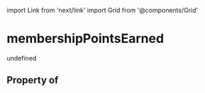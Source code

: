 import Link from 'next/link'
import Grid from '@components/Grid'

# membershipPointsEarned

undefined

## Property of



